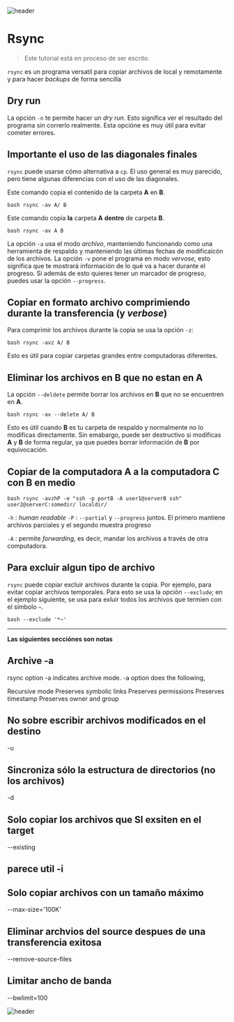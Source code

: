 
![header](/Tutoriales-IFC/assets/header.png)







































# Rsync

> Este tutorial está en proceso de ser escrito.

`rsync` es un programa versatil para copiar archivos de local y remotamente y
para hacer *backups* de forma sencilla

## Dry run

La opción `-n` te permite hacer un *dry run*. Esto significa ver el resultado
del programa sin correrlo realmente. Esta opcióne es muy útil para evitar
cometer errores.

## Importante el uso de las diagonales finales

`rsync` puede usarse cómo alternativa a `cp`. El uso general es muy parecido,
pero tiene algunas diferencias con el uso de las diagonales.

Este comando copia el contenido de la carpeta **A** en **B**.

``bash
rsync -av A/ B
``

Este comando copia **la** carpeta **A** **dentro** de carpeta **B**.

``bash
rsync -av A B
``

La opción `-a` usa el modo *archivo*, manteniendo funcionando como una herramienta
de respaldo y manteniendo las últimas fechas de modificaicón de los archivos.
La opción `-v` pone el programa en modo *vervose*, esto significa que te 
mostrará información de lo qué va a hacer durante el progreso. Si además de esto quieres
tener un marcador de progreso, puedes usar la opción `--progress`.


## Copiar en formato archivo comprimiendo durante la transferencia (y *verbose*)

Para comprimir los archivos durante la copia se usa la opción `-z`:

``bash
rsync -avz A/ B
``

Esto es útil para copiar carpetas grandes entre computadoras diferentes.

## Eliminar los archivos en B que no estan en A

La opción `--deldete` permite borrar los archivos en **B** que no se encuentren
en **A**.


``bash
rsync -av --delete A/ B
``

Esto es útil cuando **B** es tu carpeta de respaldo y normalmente no lo modificas
directamente. Sin emabargo, puede ser destructivo si modificas **A** y **B** de forma
regular, ya que puedes borrar información de **B** por equivocación.


## Copiar de la computadora A a la computadora C con B en medio

``bash
rsync -avzhP -e "ssh -p portB -A user1@serverB ssh" user2@serverC:somedir/ localdir/
``

`-h` : *human readable*
`-P` : `--partial` y `--progress` juntos. El primero mantiene archivos parciales y el segundo
     muestra progreso

`-A` : permite *forwarding*, es decir, mandar los archivos a través de otra computadora.


## Para excluir algun tipo de archivo

`rsync` puede copiar excluir archivos durante la copia. Por ejemplo, para evitar copiar archivos
temporales. Para esto se usa la opción `--exclude`; en el ejemplo siguiente, se usa para exluir
todos los archivos que termien con el símbolo `~`.

``bash
--exclude '*~'
``

---

**Las siguientes secciónes son notas**

## Archive -a

rsync option -a indicates archive mode. -a option does the following,

Recursive mode
Preserves symbolic links
Preserves permissions
Preserves timestamp
Preserves owner and group


## No sobre escribir archivos modificados en el destino
-u

## Sincroniza sólo la estructura de directorios (no los archivos)
-d

## Solo copiar los archivos que SI exsiten en el target
--existing

## parece util -i

## Solo copiar archivos con un tamaño máximo
 --max-size='100K'

## Eliminar archvios del source despues de una transferencia exitosa
--remove-source-files

## Limitar ancho de banda
--bwlimit=100

























![header](/Tutoriales-IFC/assets/header.png)

